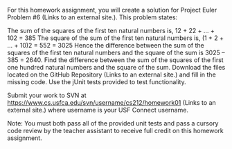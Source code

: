 For this homework assignment, you will create a solution for Project Euler Problem #6 (Links to an external site.). This problem states:

The sum of the squares of the first ten natural numbers is,
12 + 22 + ... + 102 = 385
The square of the sum of the first ten natural numbers is,
(1 + 2 + ... + 10)2 = 552 = 3025
Hence the difference between the sum of the squares of the first ten natural numbers and the square of the sum is 3025 – 385 = 2640. Find the difference between the sum of the squares of the first one hundred natural numbers and the square of the sum.
Download the files located on the GitHub Repository (Links to an external site.) and fill in the missing code. Use the jUnit tests provided to test functionality.

Submit your work to SVN at https://www.cs.usfca.edu/svn/username/cs212/homework01 (Links to an external site.) where username is your USF Connect username.

Note: You must both pass all of the provided unit tests and pass a cursory code review by the teacher assistant to receive full credit on this homework assignment.

